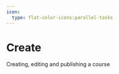 ```yaml
---
icon:
  type: flat-color-icons:parallel-tasks
---
```


# Create

Creating, editing and publishing a course